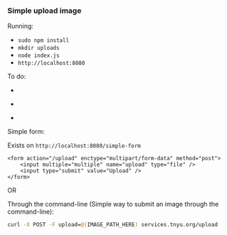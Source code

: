 ### Simple upload image

Running:

- `sudo npm install`
- `mkdir uploads`
- `node index.js`
- `http://localhost:8080`

To do:

- ~~~Store the images in a single directory~~~
- ~~~Random number / generation of numbers for images.~~~
- ~~~Return a URL for the image~~~

Simple form:

Exists on `http://localhost:8080/simple-form`

```
<form action="/upload" enctype="multipart/form-data" method="post">
	<input multiple="multiple" name="upload" type="file" />
	<input type="submit" value="Upload" />
</form>
```

OR

Through the command-line (Simple way to submit an image through the command-line):

```bash
curl -X POST -F upload=@(IMAGE_PATH_HERE) services.tnyu.org/upload
```
